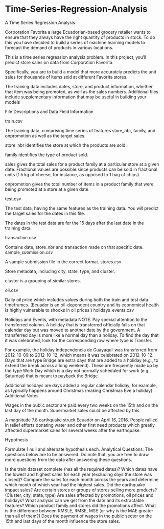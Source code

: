 # Time-Series-Regression-Analysis

A Time Series Regression Analysis

Corporation Favorita a large Ecuadorian-based grocery retailer wants to ensure that they always have the right quantity of products in stock. To do this you have decided to build a series of machine learning models to forecast the demand of products in various locations.

This is a time series regression analysis problem. In this project, you'll predict store sales on data from Corporation Favorita.

Specifically, you are to build a model that more accurately predicts the unit sales for thousands of items sold at different Favorita stores.

The training data includes dates, store, and product information, whether that item was being promoted, as well as the sales numbers. Additional files include supplementary information that may be useful in building your models

File Descriptions and Data Field Information

train.csv

The training data, comprising time series of features store_nbr, family, and onpromotion as well as the target sales.

store_nbr identifies the store at which the products are sold.

family identifies the type of product sold.

sales gives the total sales for a product family at a particular store at a given date. Fractional values are possible since products can be sold in fractional units (1.5 kg of cheese, for instance, as opposed to 1 bag of chips).

onpromotion gives the total number of items in a product family that were being promoted at a store at a given date.

test.csv

The test data, having the same features as the training data. You will predict the target sales for the dates in this file.

The dates in the test data are for the 15 days after the last date in the training data.

transaction.csv

Contains date, store_nbr and transaction made on that specific date.
sample_submission.csv

A sample submission file in the correct format.
stores.csv

Store metadata, including city, state, type, and cluster.

cluster is a grouping of similar stores.

oil.csv

Daily oil price which includes values during both the train and test data timeframes. (Ecuador is an oil-dependent country and its economical health is highly vulnerable to shocks in oil prices.)
holidays_events.csv

Holidays and Events, with metadata
NOTE: Pay special attention to the transferred column. A holiday that is transferred officially falls on that calendar day but was moved to another date by the government. A transferred day is more like a normal day than a holiday. To find the day that it was celebrated, look for the corresponding row where type is Transfer.

For example, the holiday Independencia de Guayaquil was transferred from 2012-10-09 to 2012-10-12, which means it was celebrated on 2012-10-12. Days that are type Bridge are extra days that are added to a holiday (e.g., to extend the break across a long weekend). These are frequently made up by the type Work Day which is a day not normally scheduled for work (e.g., Saturday) that is meant to payback the Bridge.

Additional holidays are days added a regular calendar holiday, for example, as typically happens around Christmas (making Christmas Eve a holiday).
Additional Notes

Wages in the public sector are paid every two weeks on the 15th and on the last day of the month. Supermarket sales could be affected by this.

A magnitude 7.8 earthquake struck Ecuador on April 16, 2016. People rallied in relief efforts donating water and other first need products which greatly affected supermarket sales for several weeks after the earthquake.

Hypothesis

Formulate 1 null and alternate hypothesis each.
Analytical Questions: The questions below are to be answered. Do note that, you are free to draw more questions from the data after answering these questions.

Is the train dataset complete (has all the required dates)?
Which dates have the lowest and highest sales for each year (excluding days the store was closed)?
Compare the sales for each month across the years and determine which month of which year had the highest sales.
Did the earthquake impact sales?
Are certain stores or groups of stores selling more products? (Cluster, city, state, type)
Are sales affected by promotions, oil prices and holidays?
What analysis can we get from the date and its extractable features?
Which product family and stores did the promotions affect.
What is the difference between RMSLE, RMSE, MSE (or why is the MAE greater than all of them?)
Does the payment of wages in the public sector on the 15th and last days of the month influence the store sales.

